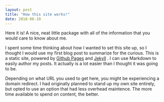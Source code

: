 ```yaml
---
layout: post
title: "How this site works!"
date: 2018-06-10
---
```


Here it is! A nice, neat little package with all of the information that you would care to know about me. 

I spent some time thinking about how I wanted to set this site up, so I thought I would use my first blog post to summarize for the curious.
This is a static site, powered by [Github Pages](https://pages.github.com/) and [Jekyll](http://jekyllrb.com) . I can use Markdown to easily author my posts. It actually is a lot easier than I thought it was going to be.

Depending on what URL you used to get here, you might be experiencing a domain redirect. I had originally planned to stand up my own site entirely, but opted to use an option that had less overhead maintence. The more time available to spend on content, the better.